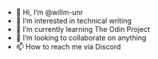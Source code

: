 - 👋 Hi, I’m @willm-unr
- 👀 I’m interested in technical writing
- 🌱 I’m currently learning The Odin Project
- 💞️ I’m looking to collaborate on anything
- 📫 How to reach me via Discord

<!---
willm-unr/willm-unr is a ✨ special ✨ repository because its `README.md` (this file) appears on your GitHub profile.
You can click the Preview link to take a look at your changes.
--->
